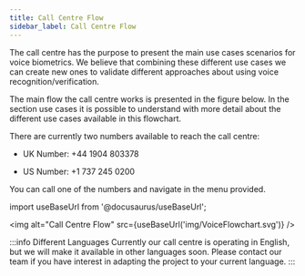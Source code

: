 ```yaml
---
title: Call Centre Flow
sidebar_label: Call Centre Flow
---
```


The call centre has the purpose to present the main use cases scenarios for
voice biometrics. We believe that combining these different use cases we can
create new ones to validate different approaches about using voice
recognition/verification.

The main flow the call centre works is presented in the figure below. In the
section use cases it is possible to understand with more detail about the
different use cases available in this flowchart.

There are currently two numbers available to reach the call centre:

-   UK Number: +44 1904 803378

-   US Number: +1 737 245 0200

You can call one of the numbers and navigate in the menu provided.

import useBaseUrl from '@docusaurus/useBaseUrl';

<img alt="Call Centre Flow" src={useBaseUrl('img/VoiceFlowchart.svg')} />

:::info Different Languages Currently our call centre is operating in English,
but we will make it available in other languages soon. Please contact our team
if you have interest in adapting the project to your current language. :::

